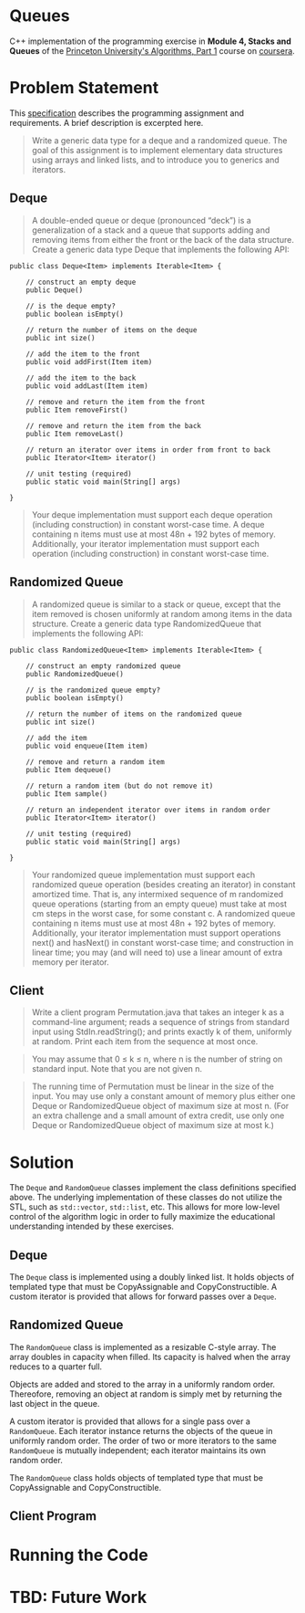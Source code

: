 # Queues

C++ implementation of the programming exercise in **Module 4, Stacks and Queues** of the [Princeton University's Algorithms, Part 1](https://www.coursera.org/learn/algorithms-part1) course on [coursera](https://www.coursera.org/).

# Problem Statement

This [specification](https://coursera.cs.princeton.edu/algs4/assignments/queues/specification.php) describes the programming assignment and requirements. A brief description is excerpted here.

> Write a generic data type for a deque and a randomized queue. The goal of this assignment is to implement elementary data structures using arrays and linked lists, and to introduce you to generics and iterators.

## Deque

>  A double-ended queue or deque (pronounced “deck”) is a generalization of a stack and a queue that supports adding and removing items from either the front or the back of the data structure. Create a generic data type Deque that implements the following API:

```
public class Deque<Item> implements Iterable<Item> {

    // construct an empty deque
    public Deque()

    // is the deque empty?
    public boolean isEmpty()

    // return the number of items on the deque
    public int size()

    // add the item to the front
    public void addFirst(Item item)

    // add the item to the back
    public void addLast(Item item)

    // remove and return the item from the front
    public Item removeFirst()

    // remove and return the item from the back
    public Item removeLast()

    // return an iterator over items in order from front to back
    public Iterator<Item> iterator()

    // unit testing (required)
    public static void main(String[] args)

}
```

> Your deque implementation must support each deque operation (including construction) in constant worst-case time. A deque containing n items must use at most 48n + 192 bytes of memory. Additionally, your iterator implementation must support each operation (including construction) in constant worst-case time.

## Randomized Queue

> A randomized queue is similar to a stack or queue, except that the item removed is chosen uniformly at random among items in the data structure. Create a generic data type RandomizedQueue that implements the following API:

```
public class RandomizedQueue<Item> implements Iterable<Item> {

    // construct an empty randomized queue
    public RandomizedQueue()

    // is the randomized queue empty?
    public boolean isEmpty()

    // return the number of items on the randomized queue
    public int size()

    // add the item
    public void enqueue(Item item)

    // remove and return a random item
    public Item dequeue()

    // return a random item (but do not remove it)
    public Item sample()

    // return an independent iterator over items in random order
    public Iterator<Item> iterator()

    // unit testing (required)
    public static void main(String[] args)

}
```

> Your randomized queue implementation must support each randomized queue operation (besides creating an iterator) in constant amortized time. That is, any intermixed sequence of m randomized queue operations (starting from an empty queue) must take at most cm steps in the worst case, for some constant c. A randomized queue containing n items must use at most 48n + 192 bytes of memory. Additionally, your iterator implementation must support operations next() and hasNext() in constant worst-case time; and construction in linear time; you may (and will need to) use a linear amount of extra memory per iterator.

## Client

> Write a client program Permutation.java that takes an integer k as a command-line argument; reads a sequence of strings from standard input using StdIn.readString(); and prints exactly k of them, uniformly at random. Print each item from the sequence at most once.

> You may assume that 0 ≤ k ≤ n, where n is the number of string on standard input. Note that you are not given n.

> The running time of Permutation must be linear in the size of the input. You may use only a constant amount of memory plus either one Deque or RandomizedQueue object of maximum size at most n. (For an extra challenge and a small amount of extra credit, use only one Deque or RandomizedQueue object of maximum size at most k.)

# Solution

The `Deque` and `RandomQueue` classes implement the class definitions specified above. The underlying implementation of these classes do not utilize the STL, such as `std::vector`, `std::list`, etc. This allows for more low-level control of the algorithm logic in order to fully maximize the educational understanding intended by these exercises.

## Deque

The `Deque` class is implemented using a doubly linked list. It holds objects of templated type that must be CopyAssignable and CopyConstructible. A custom iterator is provided that allows for forward passes over a `Deque`.

## Randomized Queue

The `RandomQueue` class is implemented as a resizable C-style array. The array doubles in capacity when filled. Its capacity is halved when the array reduces to a quarter full.  

Objects are added and stored to the array in a uniformly random order. Thereofore, removing an object at random is simply met by returning the last object in the queue.

A custom iterator is provided that allows for a single pass over a `RandomQueue`. Each iterator instance returns the objects of the queue in uniformly random order. The order of two or more iterators to the same `RandomQueue` is mutually independent; each iterator maintains its own random order.

The `RandomQueue` class holds objects of templated type that must be CopyAssignable and CopyConstructible.

## Client Program

# Running the Code

# TBD: Future Work
